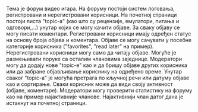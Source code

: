Тема је форум видео игара. На форуму постоји систем логовања, регистровани и нерегистровани корисници. На почетној страници постоји листа "topic-a" (као што су рецензије, емулатори, питања и одговори,...) унутар којих се могу качити објаве. За сваку објаву се могу писати коментари. Регистровани корисници имају одређен статус на основу броја објава и коментара. Објаве се могу сачувати у посебне категорије корисника ("favorites", "read later" на пример). Нерегистровани корисници могу само да читају објаве. Могуће је размењивати поруке са осталим члановима заједнице. Модератори могу да додају нове "topic-e" као и да бришу објаве других корисника или да забране објављивање кориснику на одређено време. Унутар сваког "topic-a" је могућа претрага по кључној речи или датуму објаве као и сортирање. Сваки корисник може да види своју активност (објаве, коментаре). Модератори могу проверити статистику на форуму као на пример најактивније чланове. Најактивнији члан датог дана је истакнут на почетној страници. 
